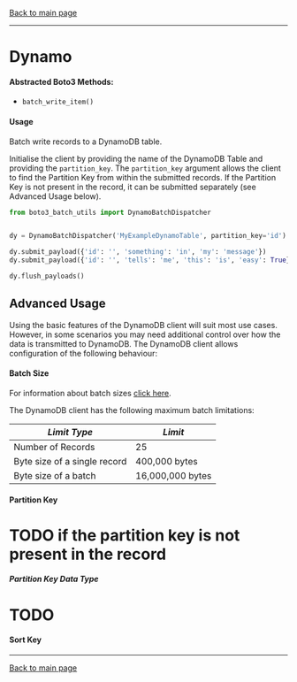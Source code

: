 [Back to main page](https://g-farrow.github.io/boto3_batch_utils)

---------------------------

# Dynamo
#### Abstracted Boto3 Methods:
* `batch_write_item()`

#### Usage
Batch write records to a DynamoDB table.

Initialise the client by providing the name of the DynamoDB Table and providing the `partition_key`. The `partition_key`
argument allows the client to find the Partition Key from within the submitted records. If the Partition Key is not
present in the record, it can be submitted separately (see Advanced Usage below).
```python
from boto3_batch_utils import DynamoBatchDispatcher


dy = DynamoBatchDispatcher('MyExampleDynamoTable', partition_key='id')

dy.submit_payload({'id': '', 'something': 'in', 'my': 'message'})
dy.submit_payload({'id': '', 'tells': 'me', 'this': 'is', 'easy': True})

dy.flush_payloads()
```

## Advanced Usage
Using the basic features of the DynamoDB client will suit most use cases. However, in some scenarios you may need 
additional control over how the data is transmitted to DynamoDB. The DynamoDB client allows configuration of the
following behaviour:

#### Batch Size
For information about batch sizes [click here](https://g-farrow.github.io/boto3_batch_utils/advanced-usage/batches).

The DynamoDB client has the following maximum batch limitations:

| *Limit Type*                 | *Limit*          |
|------------------------------|------------------|
| Number of Records            | 25               |
| Byte size of a single record | 400,000 bytes    |
| Byte size of a batch         | 16,000,000 bytes |

#### Partition Key
# TODO if the partition key is not present in the record

##### Partition Key Data Type
# TODO

#### Sort Key


---------------------------
[Back to main page](https://g-farrow.github.io/boto3_batch_utils)